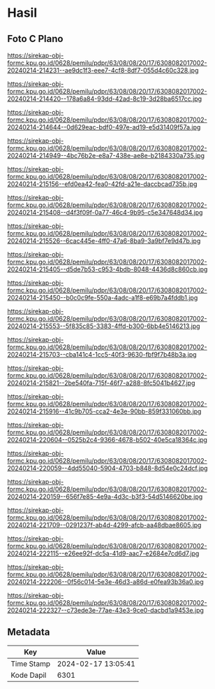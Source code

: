 # Hasil

## Foto C Plano

https://sirekap-obj-formc.kpu.go.id/0628/pemilu/pdpr/63/08/08/20/17/6308082017002-20240214-214231--ae9dc1f3-eee7-4cf8-8df7-055d4c60c328.jpg

https://sirekap-obj-formc.kpu.go.id/0628/pemilu/pdpr/63/08/08/20/17/6308082017002-20240214-214420--178a6a84-93dd-42ad-8c19-3d28ba6517cc.jpg

https://sirekap-obj-formc.kpu.go.id/0628/pemilu/pdpr/63/08/08/20/17/6308082017002-20240214-214644--0d629eac-bdf0-497e-ad19-e5d31409f57a.jpg

https://sirekap-obj-formc.kpu.go.id/0628/pemilu/pdpr/63/08/08/20/17/6308082017002-20240214-214949--4bc76b2e-e8a7-438e-ae8e-b2184330a735.jpg

https://sirekap-obj-formc.kpu.go.id/0628/pemilu/pdpr/63/08/08/20/17/6308082017002-20240214-215156--efd0ea42-fea0-42fd-a21e-daccbcad735b.jpg

https://sirekap-obj-formc.kpu.go.id/0628/pemilu/pdpr/63/08/08/20/17/6308082017002-20240214-215408--d4f3f09f-0a77-46c4-9b95-c5e347648d34.jpg

https://sirekap-obj-formc.kpu.go.id/0628/pemilu/pdpr/63/08/08/20/17/6308082017002-20240214-215526--6cac445e-4ff0-47a6-8ba9-3a9bf7e9d47b.jpg

https://sirekap-obj-formc.kpu.go.id/0628/pemilu/pdpr/63/08/08/20/17/6308082017002-20240214-215405--d5de7b53-c953-4bdb-8048-4436d8c860cb.jpg

https://sirekap-obj-formc.kpu.go.id/0628/pemilu/pdpr/63/08/08/20/17/6308082017002-20240214-215450--b0c0c9fe-550a-4adc-a1f8-e69b7a4fddb1.jpg

https://sirekap-obj-formc.kpu.go.id/0628/pemilu/pdpr/63/08/08/20/17/6308082017002-20240214-215553--5f835c85-3383-4ffd-b300-6bb4e5146213.jpg

https://sirekap-obj-formc.kpu.go.id/0628/pemilu/pdpr/63/08/08/20/17/6308082017002-20240214-215703--cba141c4-1cc5-40f3-9630-fbf9f7b48b3a.jpg

https://sirekap-obj-formc.kpu.go.id/0628/pemilu/pdpr/63/08/08/20/17/6308082017002-20240214-215821--2be540fa-715f-46f7-a288-8fc5041b4627.jpg

https://sirekap-obj-formc.kpu.go.id/0628/pemilu/pdpr/63/08/08/20/17/6308082017002-20240214-215916--41c9b705-cca2-4e3e-90bb-859f331060bb.jpg

https://sirekap-obj-formc.kpu.go.id/0628/pemilu/pdpr/63/08/08/20/17/6308082017002-20240214-220604--0525b2c4-9366-4678-b502-40e5ca18364c.jpg

https://sirekap-obj-formc.kpu.go.id/0628/pemilu/pdpr/63/08/08/20/17/6308082017002-20240214-220059--4dd55040-5904-4703-b848-8d54e0c24dcf.jpg

https://sirekap-obj-formc.kpu.go.id/0628/pemilu/pdpr/63/08/08/20/17/6308082017002-20240214-220159--656f7e85-4e9a-4d3c-b3f3-54d5146620be.jpg

https://sirekap-obj-formc.kpu.go.id/0628/pemilu/pdpr/63/08/08/20/17/6308082017002-20240214-221709--0291237f-ab4d-4299-afcb-aa48dbae8605.jpg

https://sirekap-obj-formc.kpu.go.id/0628/pemilu/pdpr/63/08/08/20/17/6308082017002-20240214-222115--e26ee92f-dc5a-41d9-aac7-e2684e7cd6d7.jpg

https://sirekap-obj-formc.kpu.go.id/0628/pemilu/pdpr/63/08/08/20/17/6308082017002-20240214-222206--0f56c014-5e3e-46d3-a86d-e0fea93b36a0.jpg

https://sirekap-obj-formc.kpu.go.id/0628/pemilu/pdpr/63/08/08/20/17/6308082017002-20240214-222327--c73ede3e-77ae-43e3-9ce0-dacbd1a9453e.jpg


## Metadata

| Key        | Value               |
| ---------- | ------------------- |
| Time Stamp | 2024-02-17 13:05:41 |
| Kode Dapil | 6301                |



